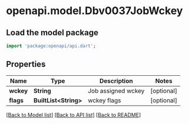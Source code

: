 # openapi.model.Dbv0037JobWckey

## Load the model package
```dart
import 'package:openapi/api.dart';
```

## Properties
Name | Type | Description | Notes
------------ | ------------- | ------------- | -------------
**wckey** | **String** | Job assigned wckey | [optional] 
**flags** | **BuiltList&lt;String&gt;** | wckey flags | [optional] 

[[Back to Model list]](../README.md#documentation-for-models) [[Back to API list]](../README.md#documentation-for-api-endpoints) [[Back to README]](../README.md)


